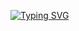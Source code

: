 <a href="https://git.io/typing-svg"><img src="https://readme-typing-svg.herokuapp.com?font=Fira+Code&weight=700&size=30&pause=1004&color=000000&center=true&vCenter=true&width=435&lines=Hello%2C+nice+to+meet+you!" alt="Typing SVG" /></a>

<!--
**Ergalla/Ergalla** is a ✨ _special_ ✨ repository because its `README.md` (this file) appears on your GitHub profile.

Here are some ideas to get you started:

- 🔭 I’m currently working on ...
- 🌱 I’m currently learning ...
- 👯 I’m looking to collaborate on ...
- 🤔 I’m looking for help with ...
- 💬 Ask me about ...
- 📫 How to reach me: ...
- 😄 Pronouns: ...
- ⚡ Fun fact: ...
-->
